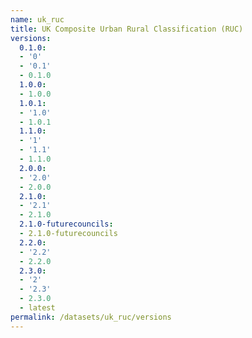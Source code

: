 ```yaml
---
name: uk_ruc
title: UK Composite Urban Rural Classification (RUC)
versions:
  0.1.0:
  - '0'
  - '0.1'
  - 0.1.0
  1.0.0:
  - 1.0.0
  1.0.1:
  - '1.0'
  - 1.0.1
  1.1.0:
  - '1'
  - '1.1'
  - 1.1.0
  2.0.0:
  - '2.0'
  - 2.0.0
  2.1.0:
  - '2.1'
  - 2.1.0
  2.1.0-futurecouncils:
  - 2.1.0-futurecouncils
  2.2.0:
  - '2.2'
  - 2.2.0
  2.3.0:
  - '2'
  - '2.3'
  - 2.3.0
  - latest
permalink: /datasets/uk_ruc/versions
---
```

